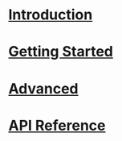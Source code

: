 ﻿# [Introduction](index.md)

# [Getting Started](articles/getting-started.md)

# [Advanced](articles/advanced.md)

# [API Reference](api/Lib.AspNetCore.ServerTiming.html)